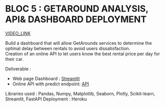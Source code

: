 # BLOC 5 : GETAROUND ANALYSIS, API& DASHBOARD DEPLOYMENT

[VIDEO_LINK](https://share.vidyard.com/watch/KVaBagQNWfr3kw4hZXb67G?)

Build a dashboard that will allow GetArounds services to determine the optimal delay between rentals to avoid users dissatisfaction.  
Creation of an online API to let users know the best rental price per day for their car.

Deliverable :

- Web page Dashboard : [Streamlit](https://my-dashboard-chey-a086f6b143ed.herokuapp.com/)
- Online API with predict endpoint: [API](https://getaround-pricing-08-d44b92b2e4b0.herokuapp.com/docs)

Libraries used : Pandas, Numpy, Matplotlib, Seaborn, Plotly, Scikit-learn, Streamlit, FastAPI
Deployment : Heroku